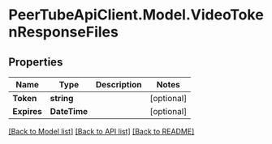 # PeerTubeApiClient.Model.VideoTokenResponseFiles

## Properties

Name | Type | Description | Notes
------------ | ------------- | ------------- | -------------
**Token** | **string** |  | [optional] 
**Expires** | **DateTime** |  | [optional] 

[[Back to Model list]](../README.md#documentation-for-models) [[Back to API list]](../README.md#documentation-for-api-endpoints) [[Back to README]](../README.md)

